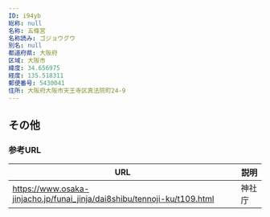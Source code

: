```yaml
---
ID: i94yb
総称: null
名称: 五條宮
名称読み: ゴジョウグウ
別名: null
都道府県: 大阪府
区域: 大阪市
緯度: 34.656975
経度: 135.518311
郵便番号: 5430041
住所: 大阪府大阪市天王寺区真法院町24-9
---
```


## その他

### 参考URL

| URL                                                                      | 説明   |
| ------------------------------------------------------------------------ | ------ |
| https://www.osaka-jinjacho.jp/funai_jinja/dai8shibu/tennoji-ku/t109.html | 神社庁 |

